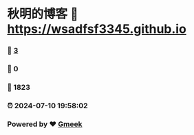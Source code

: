 # 秋明的博客 :link: https://wsadfsf3345.github.io 
### :page_facing_up: [3](https://wsadfsf3345.github.io/tag.html) 
### :speech_balloon: 0 
### :hibiscus: 1823 
### :alarm_clock: 2024-07-10 19:58:02 
### Powered by :heart: [Gmeek](https://github.com/Meekdai/Gmeek)
